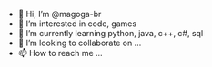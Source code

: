 - 👋 Hi, I’m @magoga-br
- 👀 I’m interested in code, games
- 🌱 I’m currently learning python, java, c++, c#, sql
- 💞️ I’m looking to collaborate on ...
- 📫 How to reach me ...

<!---
magoga-br/magoga-br is a ✨ special ✨ repository because its `README.md` (this file) appears on your GitHub profile.
You can click the Preview link to take a look at your changes.
--->
